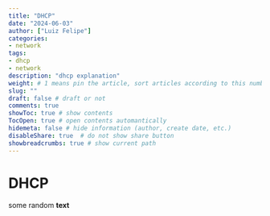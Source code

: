 ```yaml
---
title: "DHCP"
date: "2024-06-03"
author: ["Luiz Felipe"]
categories: 
- network
tags: 
- dhcp
- network
description: "dhcp explanation"
weight: # 1 means pin the article, sort articles according to this number
slug: ""
draft: false # draft or not
comments: true
showToc: true # show contents
TocOpen: true # open contents automantically
hidemeta: false # hide information (author, create date, etc.)
disableShare: true	# do not show share button
showbreadcrumbs: true # show current path
---
```


# DHCP

some random **text**